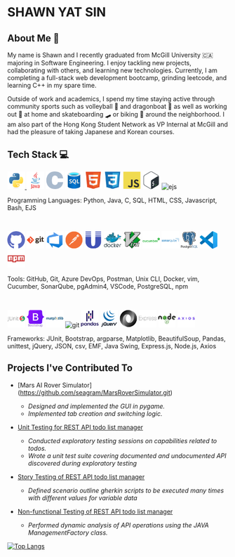 # SHAWN YAT SIN
## About Me 🌱
My name is Shawn and I recently graduated from McGill University 🇨🇦 majoring in Software Engineering. I enjoy tackling new projects, collaborating with others, and learning new technologies. Currently, I am completing a full-stack web development bootcamp, grinding leetcode, and learning C++ in my spare time. 

Outside of work and academics, I spend my time staying active through community sports such as volleyball 🏐 and dragonboat 🐉 as well as working out 💪 at home and skateboarding 🛹 or biking 🚴 around the neighborhood. I am also part of the Hong Kong Student Network as VP Internal at McGill and had the pleasure of taking Japanese and Korean courses.

## Tech Stack 💻
<p>
<a href="https://www.python.org" target="_blank"> <img src="https://github.com/devicons/devicon/blob/master/icons/python/python-original.svg" alt="python" width="40" height="40"/> </a>
<img src="https://github.com/devicons/devicon/blob/master/icons/java/java-original-wordmark.svg" width="40" height="40"/>
<img src="https://github.com/devicons/devicon/blob/master/icons/c/c-original.svg" width="40" height="40" />
<img src="https://github.com/devicons/devicon/blob/master/icons/azuresqldatabase/azuresqldatabase-original.svg" width="40" height="40" />
<img src="https://github.com/devicons/devicon/blob/master/icons/html5/html5-original.svg" width="40" height="40" />
<img src="https://github.com/devicons/devicon/blob/master/icons/css3/css3-original.svg" width="40" height="40" />
<img src="https://github.com/devicons/devicon/blob/master/icons/javascript/javascript-original.svg" width="40" height="40" />
<img src="https://github.com/devicons/devicon/blob/master/icons/bash/bash-original.svg" width="40" height="40" />
<img width="40" height="40" src="https://img.icons8.com/color/48/ejs.png" alt="ejs"/>
</p>


Programming Languages: Python, Java, C, SQL, HTML, CSS, Javascript, Bash, EJS

<br>
<p>
  <img width="40" height="40" src="/github-icon-2.svg" alt="github"/>
  <img width="40" height="40" src="https://github.com/devicons/devicon/blob/master/icons/git/git-original-wordmark.svg" alt="git"/>
  <img width="40" height="40" src="https://github.com/devicons/devicon/blob/master/icons/azuredevops/azuredevops-original.svg" alt="azuredevops"/>
  <img width="40" height="40" src="https://github.com/devicons/devicon/blob/master/icons/postman/postman-original.svg" alt="postman"/>
  <img width="40" height="40" src="https://github.com/devicons/devicon/blob/master/icons/unix/unix-original.svg" alt="unix"/>
  <img width="40" height="40" src="https://github.com/devicons/devicon/blob/master/icons/docker/docker-original-wordmark.svg" alt="unix"/>
  <img width="40" height="40" src="https://github.com/devicons/devicon/blob/master/icons/vim/vim-original.svg" alt="unix"/>
  <img width="40" height="40" src="https://github.com/devicons/devicon/blob/master/icons/cucumber/cucumber-plain-wordmark.svg" alt="unix"/>
  <img width="40" height="40" src="https://github.com/devicons/devicon/blob/master/icons/sonarqube/sonarqube-plain-wordmark.svg" alt="unix"/>
  <img width="40" height="40" src="https://github.com/devicons/devicon/blob/master/icons/postgresql/postgresql-original-wordmark.svg" alt="unix"/>
  <img width="40" height="40" src="https://github.com/devicons/devicon/blob/master/icons/vscode/vscode-original.svg" alt="unix"/>
  <img width="40" height="40" src="https://github.com/devicons/devicon/blob/master/icons/npm/npm-original-wordmark.svg" alt="unix"/>
</p>

Tools: GitHub, Git, Azure DevOps, Postman, Unix CLI, Docker, vim, Cucumber, SonarQube, pgAdmin4, VSCode, PostgreSQL, npm

<br>

<p>
  <img width="40" height="40" src="https://github.com/devicons/devicon/blob/master/icons/junit/junit-original-wordmark.svg" alt="git"/>
  <img width="40" height="40" src="https://github.com/devicons/devicon/blob/master/icons/bootstrap/bootstrap-original-wordmark.svg" alt="git"/>
  <img width="40" height="40" src="https://github.com/devicons/devicon/blob/master/icons/matplotlib/matplotlib-original-wordmark.svg" alt="git"/>
  <img width="48" height="40" src="https://datascientest.com/en/files/2024/01/beautiful-soup.png" alt="git"/>
  <img width="40" height="40" src="https://github.com/devicons/devicon/blob/master/icons/pandas/pandas-original-wordmark.svg" alt="git"/>
  <img width="40" height="40" src="https://github.com/devicons/devicon/blob/master/icons/jquery/jquery-original-wordmark.svg" alt="git"/>
  <img width="40" height="40" src="https://github.com/devicons/devicon/blob/master/icons/json/json-original.svg" alt="git"/>
  <img width="40" height="40" src="/express-svgrepo-com.svg" alt="git">
  <img width="40" height="40" src="https://github.com/devicons/devicon/blob/master/icons/nodejs/nodejs-original-wordmark.svg" alt="git">
  <img width="40" height="40" src="https://github.com/devicons/devicon/blob/master/icons/axios/axios-plain-wordmark.svg" alt="git">


</p>
Frameworks: JUnit, Bootstrap, argparse, Matplotlib, BeautifulSoup, Pandas, unittest, jQuery, JSON, csv, EMF, Java Swing, Express.js, Node.js, Axios

## Projects I've Contributed To
- [Mars AI Rover Simulator] (https://github.com/seagram/MarsRoverSimulator.git)
  - *Designed and implemented the GUI in pygame.*
  - *Implemented tab creation and switching logic.*
  
- [Unit Testing for REST API todo list manager](https://github.com/jessLii/ECSE429)  
  - *Conducted exploratory testing sessions on capabilities related to todos.*
  - *Wrote a unit test suite covering documented and undocumented API discovered during exploratory testing*
  
- [Story Testing of REST API todo list manager](https://github.com/naomisandvr/cucumber-partB)
  - *Defined scenario outline gherkin scripts to be executed many times with different values for variable data*
  
- [Non-functional Testing of REST API todo list manager](https://github.com/naomisandvr/performance-partC)
  - *Performed dynamic analysis of API operations using the JAVA ManagementFactory class.*



[![Top Langs](https://github-readme-stats.vercel.app/api/top-langs/?username=ShawnYS-codemtl&langs_count=20)](https://github.com/anuraghazra/github-readme-stats)
